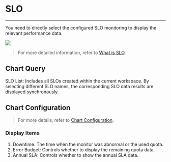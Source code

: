 # SLO
---

You need to directly select the configured SLO monitoring to display the relevant performance data.

![](../img/slo.png)

> For more detailed information, refer to [What is SLO](../../monitoring/slo.md).


## Chart Query

SLO List: Includes all SLOs created within the current workspace. By selecting different SLO names, the corresponding SLO data results are displayed synchronously.

## Chart Configuration

> For more details, refer to [Chart Configuration](./chart-config.md).

### Display Items

1. Downtime: The time when the monitor was abnormal or the used quota.
2. Error Budget: Controls whether to display the remaining quota data.
3. Annual SLA: Controls whether to show the annual SLA data.

<!--
## Chart Links

Links help you jump from the current chart to the target page; you can add internal and external links; you can also modify the corresponding variable values in the link using template variables to pass data information, completing data linkage.

> For more related settings, refer to [Chart Links](chart-link.md).

## Common Configurations

| Option | Description |
| --- | --- |
| Title | Set a title for the chart, which will be displayed in the top-left corner of the chart after setting, and supports hiding. |
| Description | Add a description to the chart. After setting, an [i] prompt will appear after the chart title, and it will not be displayed if not set. |
| Display Items | Downtime: The time when the monitor was abnormal or the used quota.<br />Error Budget: Controls whether to display the remaining quota data.<br />Annual SLA: Controls whether to show the annual SLA data. |

## Advanced Configurations

| Option | Description |
| --- | --- |
| Lock Time | Fix the time range for querying data in the current chart, unaffected by the global time component. After successful setup, the user-defined time will appear in the top-right corner of the chart, such as [xx minutes], [xx hours], [xx days]. If the locked time interval is 30 minutes, then regardless of what time range view is queried by adjusting the time component, only the data from the last 30 minutes will be displayed. |
| Workspace Authorization | The list of authorized workspaces. After selection, you can query and display data from the selected workspace through the chart. |
-->
